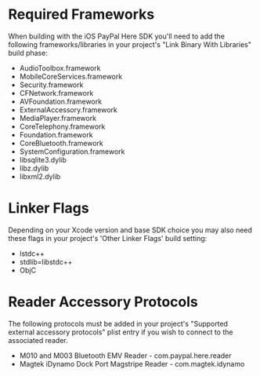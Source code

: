 Required Frameworks
=====================
When building with the iOS PayPal Here SDK you'll need to add the following frameworks/libraries in your project's "Link Binary With Libraries" build phase:

- AudioToolbox.framework
- MobileCoreServices.framework
- Security.framework
- CFNetwork.framework
- AVFoundation.framework
- ExternalAccessory.framework
- MediaPlayer.framework
- CoreTelephony.framework
- Foundation.framework 
- CoreBluetooth.framework
- SystemConfiguration.framework
- libsqlite3.dylib
- libz.dylib
- libxml2.dylib


Linker Flags
=====================
Depending on your Xcode version and base SDK choice you may also need these flags in your project's 'Other Linker Flags' build setting:

- lstdc++
- stdlib=libstdc++
- ObjC


Reader Accessory Protocols
=====================
The following protocols must be added in your project's "Supported external accessory protocols" plist entry if you wish to connect to the associated reader.

- M010 and M003 Bluetooth EMV Reader - com.paypal.here.reader
- Magtek iDynamo Dock Port Magstripe Reader - com.magtek.idynamo
